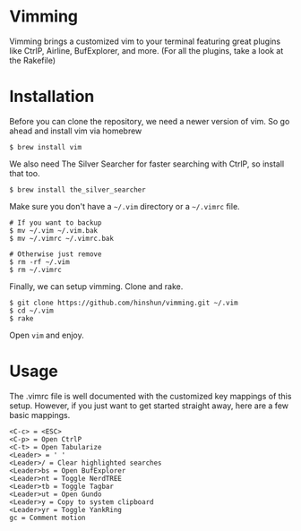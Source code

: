 # Vimming

Vimming brings a customized vim to your terminal featuring great plugins like CtrlP, Airline,
BufExplorer, and more. (For all the plugins, take a look at the Rakefile)

# Installation

Before you can clone the repository, we need a newer version of vim. So go ahead
and install vim via homebrew

  ```
  $ brew install vim
  ```

We also need The Silver Searcher for faster searching with CtrlP, so install
that too.

  ```
  $ brew install the_silver_searcher
  ```

Make sure you don't have a `~/.vim` directory or a `~/.vimrc` file.

  ```
  # If you want to backup
  $ mv ~/.vim ~/.vim.bak
  $ mv ~/.vimrc ~/.vimrc.bak

  # Otherwise just remove
  $ rm -rf ~/.vim
  $ rm ~/.vimrc
  ```

Finally, we can setup vimming. Clone and rake.

  ```
  $ git clone https://github.com/hinshun/vimming.git ~/.vim
  $ cd ~/.vim
  $ rake
  ```

Open `vim` and enjoy.

# Usage

The .vimrc file is well documented with the customized key mappings of this
setup. However, if you just want to get started straight away, here are a few
basic mappings.

  ```
  <C-c> = <ESC>
  <C-p> = Open CtrlP
  <C-t> = Open Tabularize
  <Leader> = ' '
  <Leader>/ = Clear highlighted searches
  <Leader>bs = Open BufExplorer
  <Leader>nt = Toggle NerdTREE
  <Leader>tb = Toggle Tagbar
  <Leader>ut = Open Gundo
  <Leader>y = Copy to system clipboard
  <Leader>yr = Toggle YankRing
  gc = Comment motion
  ```

